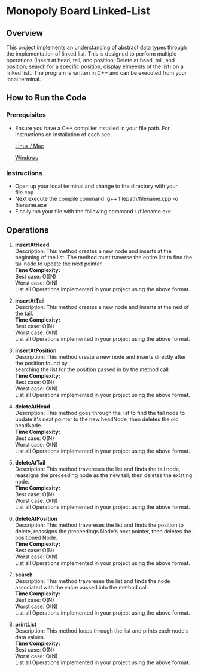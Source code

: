 # Monopoly Board Linked-List

## Overview
This project implements an understanding of abstract data types through the implementation of linked list. This is designed to perform multiple operations (Insert at head, tail, and position; Delete at head, tail, and position; search for a specific position; display elmeents of the list)   on a linked list.. The program is written in C++ and can be
executed from your local terminal. 

## How to Run the Code
### Prerequisites
- Ensure you have a C++ compilier installed in your file path. For instructions on installation of each see:
  
  [Linux / Mac](https://siytek.com/how-to-compile-cpp-on-a-mac/)

  [Windows](https://learn.microsoft.com/en-us/cpp/build/walkthrough-compiling-a-native-cpp-program-on-the-command-line?view=msvc-170) 

### Instructions 
- Open up your local terminal and change to the directory with your file.cpp
- Next execute the compile command
    :g++ filepath/filename.cpp -o filename.exe
- Finally run your file with the following command 
    :./filename.exe
  
## Operations
1. **insertAtHead**<br/>
Description: This method creates a new node and inserts at the beginning of the list. The method must traverse the entire list to find the tail node to update the next pointer. <br/>
**Time Complexity:** <br/>
Best case: O([N)<br/>
Worst case: O(N)<br/>
List all Operations implemented in your project using the above format.<br/>

3. **insertAtTail**<br/>
Description: This method creates a new node and inserts at the ned of the tail.<br/>
**Time Complexity:** <br/>
Best case: O(N)<br/>
Worst case: O(N)<br/>
List all Operations implemented in your project using the above format.<br/>

4. **insertAtPosition**<br/>
Description: This method create a new node and inserts directly after the position found by<br/> searching the list for the position passed in by the method call.<br/> 
**Time Complexity:** <br/> 
Best case: O(N)<br/>
Worst case: O(N)<br/>
List all Operations implemented in your project using the above format.<br/>

5. **deleteAtHead**<br/>
Description: This method goes through the list to find the tail node to update it's next pointer to the new headNode, then deletes the old headNode.<br/>
**Time Complexity:** <br/> 
Best case: O(N)<br/>
Worst case: O(N)<br/>
List all Operations implemented in your project using the above format.<br/>

6. **deleteAtTail**<br/>
Description: This method travereses the list and finds the tail node, reassigns the preceeding node as the new tail, then deletes the existing node.<br/>
**Time Complexity:** <br/> 
Best case: O(N)<br/>
Worst case: O(N)<br/>
List all Operations implemented in your project using the above format.<br/>

5. **deleteAtPosition**<br/>
Description: This method travereses the list and finds the position to delete, reassigns the preceedings Node's next pointer, then deletes the positioned Node.<br/> 
**Time Complexity:** <br/> 
Best case: O(N)<br/>
Worst case: O(N)<br/>
List all Operations implemented in your project using the above format.<br/>

6. **search** <br/>
Description: This method travereses the list and finds the node associated with the value passed into the method call.<br/> 
**Time Complexity:** <br/> 
Best case: O(N)<br/>
Worst case: O(N)<br/>
List all Operations implemented in your project using the above format.<br/>

7. **printList**<br/>
Description: This method loops through the list and prints each node's data values.<br/> 
**Time Complexity:** <br/> 
Best case: O(N)<br/>
Worst case: O(N)<br/>
List all Operations implemented in your project using the above format.<br/>





